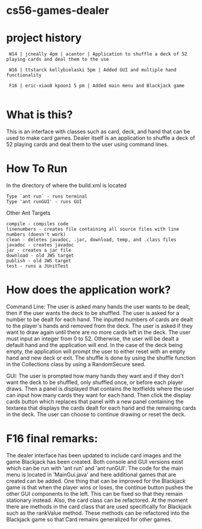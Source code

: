 cs56-games-dealer
=================

project history
===============
```
 W14 | jcneally 4pm | acantor | Application to shuffle a deck of 52 playing cards and deal them to the use

 W16 | ttstarck kellybielaski 5pm | Added GUI and multiple hand functionality
 
 F16 | eric-xiao8 kpoon1 5 pm | Added main menu and Blackjack game
 
```

What is this?
=============

This is an interface with classes such as card, deck, and hand that can be used to make card games. 
Dealer itself is an application to shuffle a deck of 52 playing cards and deal them to the user using command lines. 


How To Run
==========

In the directory of where the build.xml is located 


    Type `ant run` - runs terminal
    Type 'ant runGUI' - runs GUI


 Other Ant Targets

 
    compile - compiles code
    linenumbers - creates file containing all source files with line numbers (doesn't work)
    clean - deletes javadoc, .jar, download, temp, and .class files
    javadoc - creates javadoc
    jar - creates a jar file
    download - old JWS target
    publish - old JWS target
    test - runs a JUnitTest
    
    
How does the application work?
==============================
Command Line:
The user is asked many hands the user wants to be dealt, then if the user wants the deck to be shuffled. The user is asked for a number to be dealt for each hand. The inputted numbers of cards are dealt to the player's hands and removed from the deck. The user is asked if they want to draw again until there are no more cards left in the deck. The user must input an integer from 0 to 52. Otherwise, the user will be dealt a default hand and the application will end. In the case of the deck being empty, the application will prompt the user to either reset with an empty hand and new deck or exit. The shuffle is done by using the shuffle function in the Collections class by using a RandomSecure seed.

GUI:
The user is prompted how many hands they want and if they don't want the deck to be shuffled, only shuffled once, or before each player draws. Then a panel is displayed that contains the textfields where the user can input how many cards they want for each hand. Then click the display cards button which replaces that panel with a new panel containing the textarea that displays the cards dealt for each hand and the remaining cards in the deck. The user can choose to continue drawing or reset the deck.

F16 final remarks:
===================
The dealer interface has been updated to include card images and the game Blackjack has been created. Both console and GUI versions exist which can be run with 'ant run' and 'ant runGUI'. The code for the main menu is located in 'MainGui.java' and here additional games that are created can be added. One thing that can be improved for the Blackjack game is that when the player wins or loses, the continue button pushes the other GUI components to the left. This can be fixed so that they remain stationary instead. Also, the card class can be refactored. At the moment there are methods in the card class that are used specifically for Blackjack such as the rankValue method. These methods can be refactored into the Blackjack game so that Card remains generalized for other games.   


